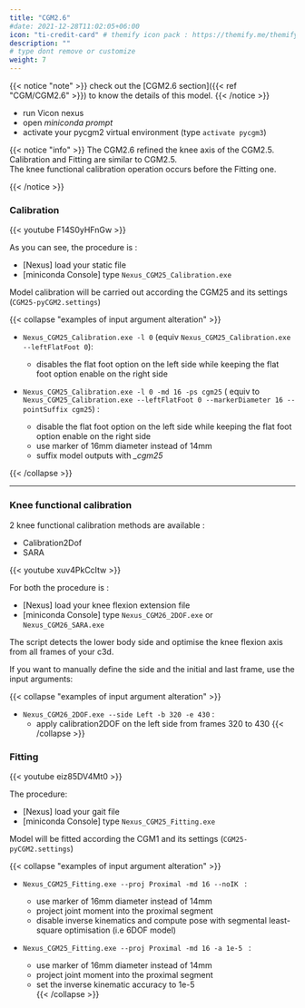 ```yaml
---
title: "CGM2.6"
#date: 2021-12-28T11:02:05+06:00
icon: "ti-credit-card" # themify icon pack : https://themify.me/themify-icons
description: ""
# type dont remove or customize
weight: 7
---
```


{{< notice "note" >}}
  check out the [CGM2.6 section]({{< ref "CGM/CGM2.6" >}}) to know the details of this model.
{{< /notice >}}

* run Vicon nexus
* open  *miniconda prompt*
* activate your pycgm2 virtual environment (type  `activate pycgm3`)

{{< notice "info" >}}
  The CGM2.6 refined the knee axis of the CGM2.5. Calibration and Fitting are similar to CGM2.5.<br>
  The knee functional calibration operation occurs before the Fitting one.



{{< /notice >}}


### Calibration

{{< youtube F14S0yHFnGw   >}}

As you can see, the procedure is :

* [Nexus] load your static file
* [miniconda Console] type `Nexus_CGM25_Calibration.exe`

Model calibration will be carried out according the CGM25 and its settings (`CGM25-pyCGM2.settings`)

{{< collapse "examples of input argument alteration" >}}
* `Nexus_CGM25_Calibration.exe -l 0` (equiv `Nexus_CGM25_Calibration.exe --leftFlatFoot 0`):
  * disables the flat foot option on the left side while keeping the flat foot option enable on the right side

* `Nexus_CGM25_Calibration.exe -l 0 -md 16 -ps cgm25` ( equiv to `Nexus_CGM25_Calibration.exe --leftFlatFoot 0 --markerDiameter 16 --pointSuffix cgm25`) :
  * disable the flat foot option on the left side while keeping the flat foot option enable on the right side
  * use marker of 16mm diameter instead of 14mm
  * suffix model outputs with *_cgm25*

{{< /collapse >}}

<hr>


### Knee functional calibration

2 knee functional calibration methods are available :

 * Calibration2Dof
 * SARA


{{< youtube xuv4PkCcItw  >}}

For both the procedure is :

 *  [Nexus] load your knee flexion extension file
 * [miniconda Console] type `Nexus_CGM26_2DOF.exe` or `Nexus_CGM26_SARA.exe`

The script detects the lower body side and optimise the knee flexion axis from all frames of your c3d.

If you want to manually define the side and the initial and last frame, use the input arguments:


{{< collapse "examples of input argument alteration" >}}
* `Nexus_CGM26_2DOF.exe --side Left -b 320 -e 430` :
  * apply calibration2DOF on the left side from frames 320 to 430
{{< /collapse >}}   







### Fitting

{{< youtube eiz85DV4Mt0  >}}

The procedure:

  * [Nexus] load your gait file
  * [miniconda Console] type `Nexus_CGM25_Fitting.exe`

Model will be fitted according the CGM1 and its settings (`CGM25-pyCGM2.settings`)

{{< collapse "examples of input argument alteration" >}}
* `Nexus_CGM25_Fitting.exe --proj Proximal -md 16 --noIK ` :
  * use marker of 16mm diameter instead of 14mm
  * project joint moment into the proximal segment
  * disable inverse kinematics and compute pose with segmental least-square optimisation (i.e 6DOF model)

* `Nexus_CGM25_Fitting.exe --proj Proximal -md 16 -a 1e-5 ` :
  * use marker of 16mm diameter instead of 14mm
  * project joint moment into the proximal segment
  * set the inverse kinematic accuracy to 1e-5  
{{< /collapse >}}

